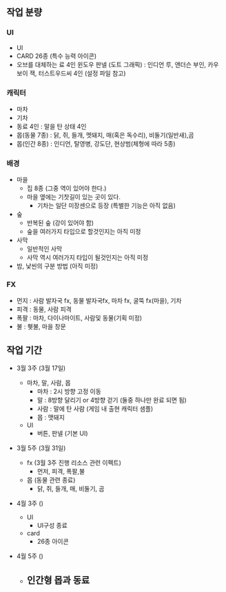 ## 작업 분량

### UI
- UI 
- CARD 26종 (특수 능력 아이콘)
- 오브를 대체하는 료 4인 윈도우 판넬 (도트 그래픽) : 인디언 루, 앤더슨 부인, 카우보이 잭, 터스트우드씨 4인 (설정 파일 참고)

### 캐릭터
- 마차
- 기차 
- 동료 4인 : 말을 탄 상태 4인
- 몹(동물 7종) : 닭, 쥐, 들개, 멧돼지, 매(혹은 독수리), 비둘기(일반새),곰
- 몹(인간 8종) : 인디언, 탈영병, 강도단, 현상범(체형에 따라 5종)

### 배경  
- 마을
  - 집 8종 (그중 역이 있어야 한다.) 
  - 마을 옆에는 기찻길이 있는 곳이 있다. 
    - 기차는 일단 미장센으로 등장 (특별한 기능은 아직 없음) 
- 숲
  - 반복된 숲 (강이 있어야 함)
  - 숲을 여러가지 타입으로 할것인지는 아직 미정
- 사막
  - 일반적인 사막
  - 사막 역시 여러가지 타입이 될것인지는 아직 미정
- 밤, 낯씬의 구분 방법 (아직 미정) 

### FX
- 먼지 : 사람 발자국 fx, 동물 발자국fx, 마차 fx, 굴뚝 fx(마을), 기차 
- 피격 : 동물, 사람 피격
- 폭팔 : 마차, 다이나마이트, 사람및 동물(기획 미정)
- 불 : 휏불, 마을 창문

## 작업 기간
- 3월 3주 (3월 17일)
  - 마차, 말, 사람, 몹
    - 마차 : 2시 방향 고정 이동 
    - 말 : 8방향 달리기 or 4방향 걷기 (둘중 하나만 완료 되면 됨)
    - 사람 : 말에 탄 사람 (게임 내 출현 캐릭터 샘플)
    - 몹 : 맷돼지
  - UI
    - 버튼, 판넬 (기본 UI)

- 3월 5주 (3월 31일)
  - fx (3월 3주 진행 리소스 관련 이펙트)
    - 먼저, 피격, 폭팔,불
  - 몹 (동물 관련 종료) 
    - 닭, 쥐, 들개, 매, 비둘기, 곰
   
- 4월 3주 ()
  - UI
    - UI구성 종료 
  - card  
    - 26종 아이콘
- 4월 5주 ()
  - 인간형 몹과 동료   
    - 









